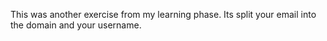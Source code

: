 This was another exercise from my learning phase.
Its split your email into the domain and your username.
